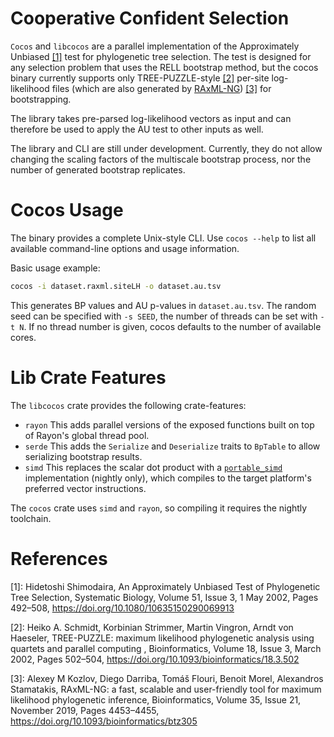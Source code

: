 # Cooperative Confident Selection
`Cocos` and `libcocos` are a parallel implementation of the 
Approximately Unbiased [[1]](https://doi.org/10.1080/10635150290069913) test for phylogenetic tree selection.
The test is designed for any selection problem that uses the RELL bootstrap method,
but the cocos binary currently supports only TREE-PUZZLE-style [[2]](https://doi.org/10.1093/bioinformatics/18.3.502)
per-site log-likelihood files 
(which are also generated by [RAxML-NG](https://github.com/amkozlov/raxml-ng))
[[3]](https://doi.org/10.1093/bioinformatics/btz305) for bootstrapping.

The library takes pre-parsed log-likelihood vectors as input and can therefore be used to apply the AU test to other inputs
as well.

The library and CLI are still under development.
Currently, they do not allow changing the scaling factors of the multiscale bootstrap process, nor the number of generated
bootstrap replicates.

# Cocos Usage
The binary provides a complete Unix-style CLI. Use `cocos --help` to list all available command-line options and usage
information.

Basic usage example:

```bash
cocos -i dataset.raxml.siteLH -o dataset.au.tsv
```

This generates BP values and AU p-values in `dataset.au.tsv`.
The random seed can be specified with `-s SEED`, the number of threads can be set with `-t N`.
If no thread number is given, cocos defaults to the number of available cores.

# Lib Crate Features
The `libcocos` crate provides the following crate-features:

- `rayon` This adds parallel versions of the exposed functions built on top of Rayon's global thread pool.
- `serde` This adds the `Serialize` and `Deserialize` traits to `BpTable` to allow serializing bootstrap results.
- `simd` This replaces the scalar dot product with a [`portable_simd`](https://github.com/rust-lang/rust/issues/86656)
  implementation (nightly only), which compiles to the target platform's preferred vector instructions.

The `cocos` crate uses `simd` and `rayon`, so compiling it requires the nightly toolchain.

# References
[1]: Hidetoshi Shimodaira, An Approximately Unbiased Test of Phylogenetic Tree Selection, Systematic Biology, 
Volume 51, Issue 3, 1 May 2002, Pages 492–508, https://doi.org/10.1080/10635150290069913

[2]: Heiko A. Schmidt, Korbinian Strimmer, Martin Vingron, Arndt von Haeseler, 
TREE-PUZZLE: maximum likelihood phylogenetic analysis using quartets and parallel computing , Bioinformatics, 
Volume 18, Issue 3, March 2002, Pages 502–504, https://doi.org/10.1093/bioinformatics/18.3.502

[3]: Alexey M Kozlov, Diego Darriba, Tomáš Flouri, Benoit Morel, Alexandros Stamatakis, RAxML-NG: a fast, 
scalable and user-friendly tool for maximum likelihood phylogenetic inference, Bioinformatics, Volume 35, Issue 21, 
November 2019, Pages 4453–4455, https://doi.org/10.1093/bioinformatics/btz305